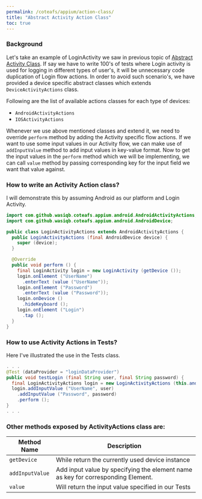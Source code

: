 ```yaml
---
permalink: /coteafs/appium/action-class/
title: "Abstract Activity Action Class"
toc: true
---
```


### Background

Let's take an example of LoginActivity we saw in previous topic of [Abstract Activity Class][deviceActivity]. If say we have to write 100's of tests where Login activity is used for logging in different types of user's, it will be unnecessary code duplication of Login flow actions. In order to avoid such scenario's, we have provided a device specific abstract classes which extends `DeviceActivityActions` class.

Following are the list of available actions classes for each type of devices:
* `AndroidActivityActions`
* `IOSActivityActions`

Whenever we use above mentioned classes and extend it, we need to override `perform` method by adding the Activity specific flow actions. If we want to use some input values in our Activity flow, we can make use of `addInputValue` method to add input values in key-value format. Now to get the input values in the `perform` method which we will be implementing, we can call `value` method by passing corresponding key for the input field we want that value against.

### How to write an Activity Action class?

I will demonstrate this by assuming Android as our platform and Login Activity.

```java
import com.github.wasiqb.coteafs.appium.android.AndroidActivityActions;
import com.github.wasiqb.coteafs.appium.android.AndroidDevice;

public class LoginActivityActions extends AndroidActivityActions {
  public LoginActivityActions (final AndroidDevice device) {
    super (device);
  }

  @Override
  public void perform () {
    final LoginActivity login = new LoginActivity (getDevice ());
    login.onElement ("UserName")
      .enterText (value ("UserName"));
    login.onElement ("Password")
      .enterText (value ("Password"));
    login.onDevice ()
      .hideKeyboard ();
    login.onElement ("Login")
      .tap ();
  }
}
```

### How to use Activity Actions in Tests?

Here I've illustrated the use in the Tests class.
```java
. . .
@Test (dataProvider = "loginDataProvider")
public void testLogin (final String user, final String password) {
  final LoginActivityActions login = new LoginActivityActions (this.androidDevice);
  login.addInputValue ("UserName", user)
    .addInputValue ("Password", password)
    .perform ();
}
. . .
```

### Other methods exposed by ActivityActions class are:

 Method Name | Description
-------------|------------
`getDevice` | While return the currently used device instance
`addInputValue` | Add input value by specifying the element name as key for corresponding Element.
`value` | Will return the input value specified in our Tests

[deviceActivity]: /coteafs/appium/activity-class/
